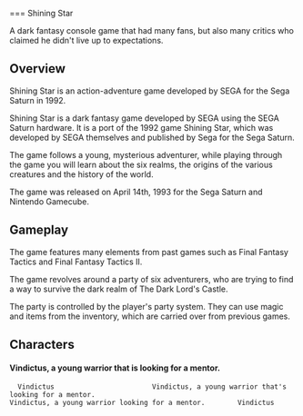 
===
Shining Star

A dark fantasy console game that had many fans, but also many critics who claimed he didn't live up to expectations.

## Overview

Shining Star is an action-adventure game developed by SEGA for the Sega Saturn in 1992.

Shining Star is a dark fantasy game developed by SEGA using the SEGA Saturn hardware. It is a port of the 1992 game Shining Star, which was developed by SEGA themselves and published by Sega for the Sega Saturn.

The game follows a young, mysterious adventurer, while playing through the game you will learn about the six realms, the origins of the various creatures and the history of the world.

The game was released on April 14th, 1993 for the Sega Saturn and Nintendo Gamecube.

## Gameplay

The game features many elements from past games such as Final Fantasy Tactics and Final Fantasy Tactics II.

The game revolves around a party of six adventurers, who are trying to find a way to survive the dark realm of The Dark Lord's Castle.

The party is controlled by the player's party system. They can use magic and items from the inventory, which are carried over from previous games.

## Characters

####     Vindictus, a young warrior that is looking for a mentor.  
      Vindictus                        Vindictus, a young warrior that's looking for a mentor.                                                                                             Vindictus, a young warrior looking for a mentor.        Vindictus                                                          
